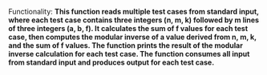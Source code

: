 Functionality: **This function reads multiple test cases from standard input, where each test case contains three integers (n, m, k) followed by m lines of three integers (a, b, f). It calculates the sum of f values for each test case, then computes the modular inverse of a value derived from n, m, k, and the sum of f values. The function prints the result of the modular inverse calculation for each test case. The function consumes all input from standard input and produces output for each test case.**